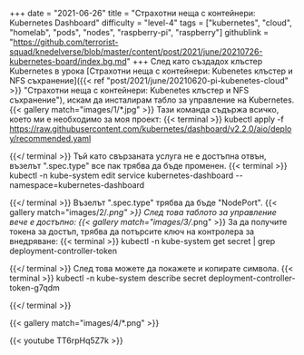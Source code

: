 +++
date = "2021-06-26"
title = "Страхотни неща с контейнери: Kubernetes Dashboard"
difficulty = "level-4"
tags = ["kubernetes", "cloud", "homelab", "pods", "nodes", "raspberry-pi", "raspberry"]
githublink = "https://github.com/terrorist-squad/knedelverse/blob/master/content/post/2021/june/20210726-kubernetes-board/index.bg.md"
+++
След като създадох клъстер Kubernetes в урока [Страхотни неща с контейнери: Kubenetes клъстер и NFS съхранение]({{< ref "post/2021/june/20210620-pi-kubenetes-cloud" >}} "Страхотни неща с контейнери: Kubenetes клъстер и NFS съхранение"), искам да инсталирам табло за управление на Kubernetes.
{{< gallery match="images/1/*.jpg" >}}
Тази команда съдържа всичко, което ми е необходимо за моя проект:
{{< terminal >}}
kubectl apply -f https://raw.githubusercontent.com/kubernetes/dashboard/v2.2.0/aio/deploy/recommended.yaml

{{</ terminal >}}
Тъй като свързаната услуга не е достъпна отвън, възелът ".spec.type" все пак трябва да бъде променен.
{{< terminal >}}
kubectl -n kube-system edit service kubernetes-dashboard --namespace=kubernetes-dashboard

{{</ terminal >}}
Възелът ".spec.type" трябва да бъде "NodePort".
{{< gallery match="images/2/*.png" >}}
След това таблото за управление вече е достъпно:
{{< gallery match="images/3/*.png" >}}
За да получите токена за достъп, трябва да потърсите ключ на контролера за внедряване:
{{< terminal >}}
kubectl -n kube-system get secret | grep deployment-controller-token

{{</ terminal >}}
След това можете да покажете и копирате символа.
{{< terminal >}}
kubectl -n kube-system describe secret deployment-controller-token-g7qdm

{{</ terminal >}}

{{< gallery match="images/4/*.png" >}}

{{< youtube TT6rpHq5Z7k  >}}